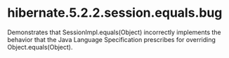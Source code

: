 # hibernate.5.2.2.session.equals.bug
Demonstrates that SessionImpl.equals(Object) incorrectly implements the behavior that the Java Language Specification prescribes for overriding Object.equals(Object).
